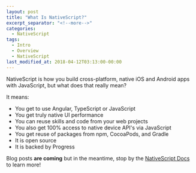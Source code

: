 ```yaml
---
layout: post
title: "What Is NativeScript?"
excerpt_separator: "<!--more-->"
categories:
  - NativeScript
tags:
  - Intro
  - Overview 
  - NativeScript 
last_modified_at: 2018-04-12T03:13:00-00:00
---
```


NativeScript is how you build cross-platform, native iOS and Android apps with JavaScript, but what does that really mean?
<!--more-->

It means:

- You get to use Angular, TypeScript or JavaScript
- You get truly native UI performance
- You can reuse skills and code from your web projects
- You also get 100% access to native device API's via JavaScript
- You get reuse of packages from npm, CocoaPods, and Gradle
- It is open source
- It is backed by Progress


Blog posts **are coming** but in the meantime, stop by the [NativeScript Docs](http://docs.nativescript.org "NativeScript Docs Link") to learn more!